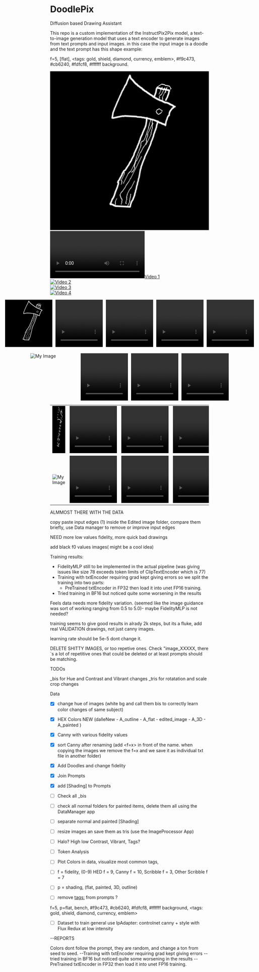 # DoodlePix
Diffusion based Drawing Assistant

This repo is a custom implementation of the InstructPix2Pix model, a text-to-image generation model that uses a text encoder to generate images from text prompts and input images.
in this case the input image is a doodle and the text prompt has this shape example:

f=5, [flat], <tags: gold, shield, diamond, currency, emblem>,   #f9c473, #cb6240, #fdfcf8, #ffffff background.




![My Image](assets/axe.png)  
[![Video 1](assets/AxeNormal.mp4)](assets/AxeNormal.mp4)  
[![Video 2](https://via.placeholder.com/150?text=Video+2)](https://link-to-video2.mp4)  
[![Video 3](https://via.placeholder.com/150?text=Video+3)](https://link-to-video3.mp4)  
[![Video 4](https://via.placeholder.com/150?text=Video+4)](https://link-to-video4.mp4)

<!-- Row 1: 1 image + 4 videos -->
<div style="display: flex; align-items: center; justify-content: center; gap: 10px;">
  <!-- Replace with your image URL -->
  <img src="assets/axe.png" alt="Input Doodle" width="150" height="150">

  <!-- Video 1 -->
  <video width="150" height="150" controls>
    <source src="assets/AxeNormal.mp4" type="video/mp4">
    Your browser does not support the video tag.
  </video>

  <!-- Video 2 -->
  <video width="150" height="150" controls>
    <source src="assets/Axe3D.mp4" type="video/mp4">
    Your browser does not support the video tag.
  </video>

  <!-- Video 3 -->
  <video width="150" height="150" controls>
    <source src="assets/AxeOutline.mp4" type="video/mp4">
    Your browser does not support the video tag.
  </video>

  <!-- Video 4 -->
  <video width="150" height="150" controls>
    <source src="assets/AxeFlat.mp4" type="video/mp4">
    Your browser does not support the video tag.
  </video>
</div>

<!-- Row 2: 1 image + 3 videos -->
<div style="display: flex; align-items: center; justify-content: center; gap: 10px; margin-top: 20px;">
  <!-- Replace with your image URL -->
  <img src="https://via.placeholder.com/150" alt="My Image" width="150" height="150">

  <!-- Video 5 -->
  <video width="150" height="150" controls>
    <source src="path/to/video5.mp4" type="video/mp4">
    Your browser does not support the video tag.
  </video>

  <!-- Video 6 -->
  <video width="150" height="150" controls>
    <source src="path/to/video6.mp4" type="video/mp4">
    Your browser does not support the video tag.
  </video>

  <!-- Video 7 -->
  <video width="150" height="150" controls>
    <source src="path/to/video7.mp4" type="video/mp4">
    Your browser does not support the video tag.
  </video>
</div>



<table>
  <tr>
    <td>
      <img src="assets/axe.png" alt="Input Doodle" width="150" height="150">
    </td>
    <td>
      <video width="150" height="150" controls>
        <source src="assets/AxeNormal.mp4" type="video/mp4">
        Your browser does not support the video tag.
      </video>
    </td>
    <td>
      <video width="150" height="150" controls>
        <source src="assets/Axe3D.mp4" type="video/mp4">
        Your browser does not support the video tag.
      </video>
    </td>
    <td>
      <video width="150" height="150" controls>
        <source src="assets/AxeOutline.mp4" type="video/mp4">
        Your browser does not support the video tag.
      </video>
    </td>
    <td>
      <video width="150" height="150" controls>
        <source src="assets/AxeFlat.mp4" type="video/mp4">
        Your browser does not support the video tag.
      </video>
    </td>
  </tr>
  <tr>
    <td>
      <img src="https://via.placeholder.com/150" alt="My Image" width="150" height="150">
    </td>
    <td>
      <video width="150" height="150" controls>
        <source src="path/to/video5.mp4" type="video/mp4">
        Your browser does not support the video tag.
      </video>
    </td>
    <td>
      <video width="150" height="150" controls>
        <source src="path/to/video6.mp4" type="video/mp4">
        Your browser does not support the video tag.
      </video>
    </td>
    <td>
      <video width="150" height="150" controls>
        <source src="path/to/video7.mp4" type="video/mp4">
        Your browser does not support the video tag.
      </video>
    </td>
  </tr>
</table>


ALMMOST THERE WITH THE DATA

copy paste input edges (1) inside the Edited image folder, 
compare them briefly, use Data manager to remove or improve input edges

NEED more low values fidelity, more quick bad drawings

add black f0 values images( might be a cool idea)


Training results:
- FidelityMLP still to be implemented in the actual pipeline (was giving issues like size 78 exceeds token limits of ClipTextEncoder which is 77)
- Training with txtEncoder requiring grad kept giving errors so we split the training into two parts:
    - PreTrained txtEncoder in FP32 then load it into unet FP16 training.
- Tried training in BF16 but noticed quite some worsening in the results

Feels data needs more fidelity variation. (seemed like the image guidance was sort of working ranging from 0.5 to 5.0)- maybe FidelityMLP is not needed?

training seems to give good results in alrady 2k steps, but its a fluke, add real VALIDATION drawings, not just canny images.

learning rate should be 5e-5 dont change it.

DELETE SHITTY IMAGES, or too repetive ones.
Check "image_XXXXX, there´s a lot of repetitive ones that could be deleted or at least prompts should be matching.



TODOs

_bis for Hue and Contrast and Vibrant changes
_tris for rotatation and scale crop changes

Data

- [x] change hue of images (white bg and call them bis to correctly learn color changes of same subject)
- [x] HEX Colors NEW (dalleNew - A_outline - A_flat - edited_image - A_3D - A_painted )
- [x] Canny with various fidelity values
- [x] sort Canny after renaming (add <f=x> in front of the name. when copying the images we remove the f=x and we save it as individual txt file in another folder)
- [X] Add Doodles and change fidelity
- [X] Join Prompts
- [X] add [Shading] to Prompts
- [ ] Check all _bis

- [ ] check all normal folders for painted items, delete them all using the DataManager app
- [ ] separate normal and painted [Shading]
- [ ] resize images an save them as tris (use the ImageProcessor App)

- [ ] Halo? High low Contrast, Vibrant, Tags?
- [ ] Token Analysis
- [ ] Plot Colors in data, visualize most common tags, 
- [ ] f = fidelity, (0-9) HED f = 9, Canny f = 10, Scribble f = 3, Other Scribble f = 7
- [ ] p = shading, (flat, painted, 3D, outline)
- [ ] remove <tags:> from prompts ?

f=5, p=flat, bench, #f9c473, #cb6240, #fdfcf8, #ffffff background, <tags: gold, shield, diamond, currency, emblem>

- [ ] Dataset to train general use IpAdapter: controlnet canny + style with Flux Redux at low intensity

--REPORTS

Colors dont follow the prompt, they are random, and change a ton from seed to seed.
--Training with txtEncoder requiring grad kept giving errors
--tried training in BF16 but noticed quite some worsening in the results
--PreTrained txtEncoder in FP32 then load it into unet FP16 training.
